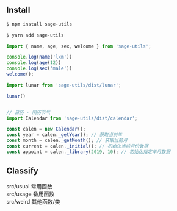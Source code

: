 ## Install
```bash
$ npm install sage-utils

$ yarn add sage-utils
```

```javascript
import { name, age, sex, welcome } from 'sage-utils';

console.log(name('lxm'))
console.log(age(12))
console.log(sex('male'))
welcome();

import lunar from 'sage-utils/dist/lunar';

lunar()


// 日历 - 阴历节气
import Calendar from 'sage-utils/dist/calendar';

const calen = new Calendar();
const year = calen._getYear(); // 获取当前年
const month = calen._getMonth(); // 获取当前月
const current = calen._initial(); // 初始化当前月份数据
const appoint = calen._library(2019, 10); // 初始化指定年月数据

```

## Classify
src/usual 常用函数  
src/usage 备用函数  
src/weird 其他函数/类